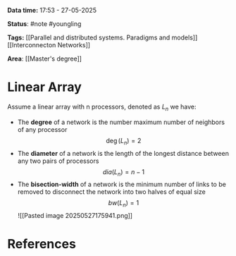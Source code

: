 **Data time:** 17:53 - 27-05-2025

**Status**: #note #youngling 

**Tags:** [[Parallel and distributed systems. Paradigms and models]] [[Interconnecton Networks]]

**Area**: [[Master's degree]]
# Linear Array

Assume a linear array with n processors, denoted as $L_n$ we have:
- The **degree** of a network is the number maximum number of neighbors of any processor
$$
\deg(L_n) = 2
$$
- The **diameter** of a network is the length of the longest distance between any two pairs of processors 
$$
dia(L_n) = n-1
$$
- The **bisection-width** of a network is the minimum number of links to be removed to  disconnect the network into two halves of equal size
$$
bw(L_n) = 1
$$
![[Pasted image 20250527175941.png]]
# References